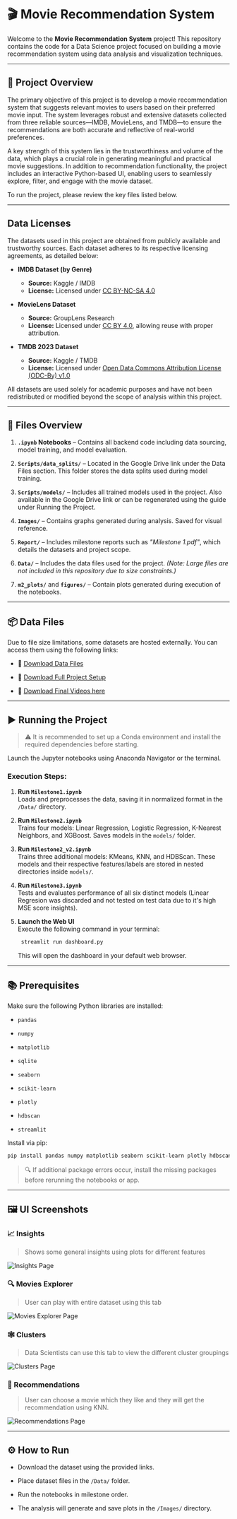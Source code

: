 
# 🎬 Movie Recommendation System

Welcome to the **Movie Recommendation System** project! This repository contains the code for a Data Science project focused on building a movie recommendation system using data analysis and visualization techniques.

---

## 🚀 Project Overview

The primary objective of this project is to develop a movie recommendation system that suggests relevant movies to users based on their preferred movie input. The system leverages robust and extensive datasets collected from three reliable sources—IMDB, MovieLens, and TMDB—to ensure the recommendations are both accurate and reflective of real-world preferences.

A key strength of this system lies in the trustworthiness and volume of the data, which plays a crucial role in generating meaningful and practical movie suggestions. In addition to recommendation functionality, the project includes an interactive Python-based UI, enabling users to seamlessly explore, filter, and engage with the movie dataset.

To run the project, please review the key files listed below.

---

## Data Licenses

The datasets used in this project are obtained from publicly available and trustworthy sources. Each dataset adheres to its respective licensing agreements, as detailed below:

- **IMDB Dataset (by Genre)**  
  - **Source:** Kaggle / IMDB  
  - **License:** Licensed under [CC BY-NC-SA 4.0](https://creativecommons.org/licenses/by-nc-sa/4.0/)

- **MovieLens Dataset**  
  - **Source:** GroupLens Research  
  - **License:** Licensed under [CC BY 4.0](https://creativecommons.org/licenses/by/4.0/), allowing reuse with proper attribution.

- **TMDB 2023 Dataset**  
  - **Source:** Kaggle / TMDB  
  - **License:** Licensed under [Open Data Commons Attribution License (ODC-By) v1.0](https://opendatacommons.org/licenses/by/1-0/)

All datasets are used solely for academic purposes and have not been redistributed or modified beyond the scope of analysis within this project.

---

## 📁 Files Overview

1. **`.ipynb` Notebooks** – Contains all backend code including data sourcing, model training, and model evaluation.
    
2. **`Scripts/data_splits/`** – Located in the Google Drive link under the Data Files section. This folder stores the data splits used during model training.
    
3. **`Scripts/models/`** – Includes all trained models used in the project. Also available in the Google Drive link or can be regenerated using the guide under Running the Project.
    
4. **`Images/`** – Contains graphs generated during analysis. Saved for visual reference.
    
5. **`Report/`** – Includes milestone reports such as _"Milestone 1.pdf"_, which details the datasets and project scope.
    
6. **`Data/`** – Includes the data files used for the project. _(Note: Large files are not included in this repository due to size constraints.)_
    
7. **`m2_plots/`** and **`figures/`** – Contain plots generated during execution of the notebooks.
    

---

## 📦 Data Files

Due to file size limitations, some datasets are hosted externally. You can access them using the following links:

- 🔗 [Download Data Files](https://drive.google.com/drive/folders/1O3tv2h5cheKzi6Cub4i18PPCmK4Swqf_?usp=sharing)
    
- 🔗 [Download Full Project Setup](https://drive.google.com/file/d/1wzqzZpb1jELbKOT0IsuAu0NJ781c1tjG/view?usp=drive_link)

- 🔗 [Download Final Videos here](https://drive.google.com/drive/folders/1YWGyTX-V2161sxl2teLQnTrR8xQbHieV?usp=drive_link)

---

## ▶️ Running the Project

> ⚠️ It is recommended to set up a Conda environment and install the required dependencies before starting.

Launch the Jupyter notebooks using Anaconda Navigator or the terminal.

### Execution Steps:

1. **Run `Milestone1.ipynb`**  
    Loads and preprocesses the data, saving it in normalized format in the `/Data/` directory.
    
2. **Run `Milestone2.ipynb`**  
    Trains four models: Linear Regression, Logistic Regression, K-Nearest Neighbors, and XGBoost. Saves models in the `models/` folder.
    
3. **Run `Milestone2_v2.ipynb`**  
    Trains three additional models: KMeans, KNN, and HDBScan. These models and their respective features/labels are stored in nested directories inside `models/`.
    
4. **Run `Milestone3.ipynb`**  
    Tests and evaluates performance of all six distinct models (Linear Regresion was discarded and not tested on test data due to it's high MSE score insights).
    
5. **Launch the Web UI**  
    Execute the following command in your terminal:
    
   ``` bash
    streamlit run dashboard.py
   ```
    
    This will open the dashboard in your default web browser.
    

---

## 📚 Prerequisites

Make sure the following Python libraries are installed:

- `pandas`
    
- `numpy`
    
- `matplotlib`
    
- `sqlite`
    
- `seaborn`
    
- `scikit-learn`
    
- `plotly`
    
- `hdbscan`
    
- `streamlit`
    

Install via pip:

```bash
pip install pandas numpy matplotlib seaborn scikit-learn plotly hdbscan streamlit
```

> 🔍 If additional package errors occur, install the missing packages before rerunning the notebooks or app.

---

## 🖼️ UI Screenshots

### 📈 Insights

> Shows some general insights using plots for different features

![Insights Page](Screenshots/Insights.png)

### 🔍 Movies Explorer

> User can play with entire dataset using this tab

![Movies Explorer Page](Screenshots/Movie_Explorer.png)

### 🕸️ Clusters

> Data Scientists can use this tab to view the different cluster groupings

![Clusters Page](Screenshots/Clusters.png)

### 🎯 Recommendations

> User can choose a movie which they like and they will get the recommendation using KNN.

![Recommendations Page](Screenshots/Recommendations.png)

---

## ⚙️ How to Run

- Download the dataset using the provided links.
    
- Place dataset files in the `/Data/` folder.
    
- Run the notebooks in milestone order.
    
- The analysis will generate and save plots in the `/Images/` directory.
